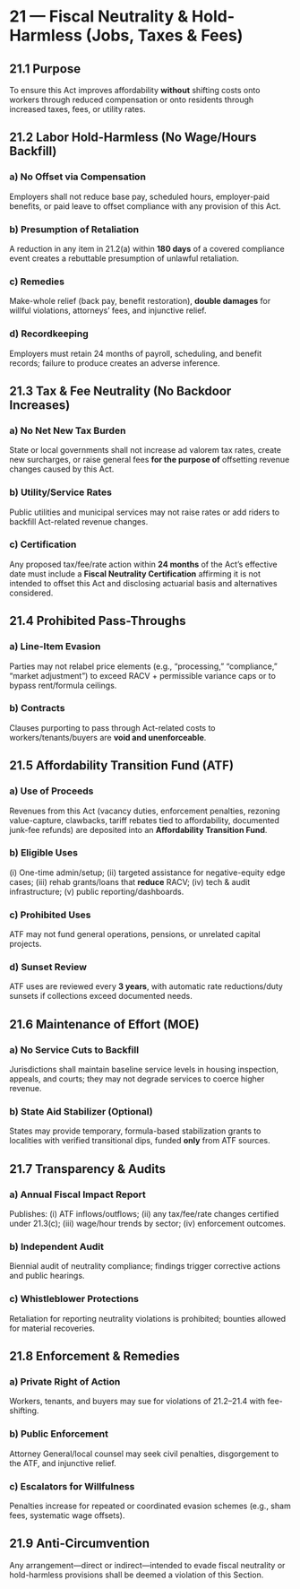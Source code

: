 # 21 — Fiscal Neutrality & Hold-Harmless (Jobs, Taxes & Fees)

<!-- SUMMARY
Prevents employers and governments from offsetting affordability reforms by cutting pay, hours, or benefits, or by raising taxes/fees. Requires fiscal neutrality: savings and new revenues from the Act fund affordability, not general backfill. Strong anti-retaliation, anti-pass-through, and transparency rules ensure workers and residents don’t bear the cost.
-->
<!-- KEYWORDS: fiscal neutrality, hold-harmless, anti-pass-through, anti-retaliation, taxes, fees -->

## 21.1 Purpose
To ensure this Act improves affordability **without** shifting costs onto workers through reduced compensation or onto residents through increased taxes, fees, or utility rates.

## 21.2 Labor Hold-Harmless (No Wage/Hours Backfill)
### a) No Offset via Compensation
Employers shall not reduce base pay, scheduled hours, employer-paid benefits, or paid leave to offset compliance with any provision of this Act.
### b) Presumption of Retaliation
A reduction in any item in 21.2(a) within **180 days** of a covered compliance event creates a rebuttable presumption of unlawful retaliation.
### c) Remedies
Make-whole relief (back pay, benefit restoration), **double damages** for willful violations, attorneys’ fees, and injunctive relief.
### d) Recordkeeping
Employers must retain 24 months of payroll, scheduling, and benefit records; failure to produce creates an adverse inference.

## 21.3 Tax & Fee Neutrality (No Backdoor Increases)
### a) No Net New Tax Burden
State or local governments shall not increase ad valorem tax rates, create new surcharges, or raise general fees **for the purpose of** offsetting revenue changes caused by this Act.
### b) Utility/Service Rates
Public utilities and municipal services may not raise rates or add riders to backfill Act-related revenue changes.
### c) Certification
Any proposed tax/fee/rate action within **24 months** of the Act’s effective date must include a **Fiscal Neutrality Certification** affirming it is not intended to offset this Act and disclosing actuarial basis and alternatives considered.

## 21.4 Prohibited Pass-Throughs
### a) Line-Item Evasion
Parties may not relabel price elements (e.g., “processing,” “compliance,” “market adjustment”) to exceed RACV + permissible variance caps or to bypass rent/formula ceilings.
### b) Contracts
Clauses purporting to pass through Act-related costs to workers/tenants/buyers are **void and unenforceable**.

## 21.5 Affordability Transition Fund (ATF)
### a) Use of Proceeds
Revenues from this Act (vacancy duties, enforcement penalties, rezoning value-capture, clawbacks, tariff rebates tied to affordability, documented junk-fee refunds) are deposited into an **Affordability Transition Fund**.
### b) Eligible Uses
(i) One-time admin/setup; (ii) targeted assistance for negative-equity edge cases; (iii) rehab grants/loans that **reduce** RACV; (iv) tech & audit infrastructure; (v) public reporting/dashboards.
### c) Prohibited Uses
ATF may not fund general operations, pensions, or unrelated capital projects.
### d) Sunset Review
ATF uses are reviewed every **3 years**, with automatic rate reductions/duty sunsets if collections exceed documented needs.

## 21.6 Maintenance of Effort (MOE)
### a) No Service Cuts to Backfill
Jurisdictions shall maintain baseline service levels in housing inspection, appeals, and courts; they may not degrade services to coerce higher revenue.
### b) State Aid Stabilizer (Optional)
States may provide temporary, formula-based stabilization grants to localities with verified transitional dips, funded **only** from ATF sources.

## 21.7 Transparency & Audits
### a) Annual Fiscal Impact Report
Publishes: (i) ATF inflows/outflows; (ii) any tax/fee/rate changes certified under 21.3(c); (iii) wage/hour trends by sector; (iv) enforcement outcomes.
### b) Independent Audit
Biennial audit of neutrality compliance; findings trigger corrective actions and public hearings.
### c) Whistleblower Protections
Retaliation for reporting neutrality violations is prohibited; bounties allowed for material recoveries.

## 21.8 Enforcement & Remedies
### a) Private Right of Action
Workers, tenants, and buyers may sue for violations of 21.2–21.4 with fee-shifting.
### b) Public Enforcement
Attorney General/local counsel may seek civil penalties, disgorgement to the ATF, and injunctive relief.
### c) Escalators for Willfulness
Penalties increase for repeated or coordinated evasion schemes (e.g., sham fees, systematic wage offsets).

## 21.9 Anti-Circumvention
Any arrangement—direct or indirect—intended to evade fiscal neutrality or hold-harmless provisions shall be deemed a violation of this Section.
